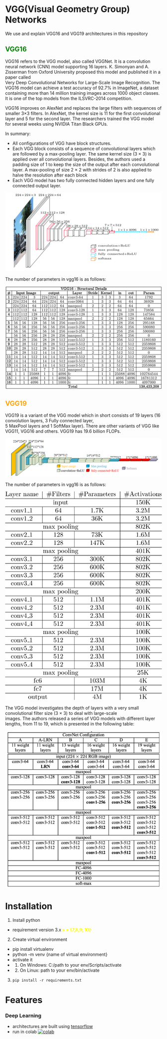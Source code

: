 # VGG(Visual Geometry Group) Networks

We use and explain VGG16 and VGG19 architectures in this repository

## <span style="color:green">VGG16</span>

VGG16 refers to the VGG model, also called VGGNet. It is a convolution neural network (CNN) model supporting 16 layers. K. Simonyan and A. Zisserman from Oxford University proposed this model and published it in a paper called <br>
Very Deep Convolutional Networks for Large-Scale Image Recognition. The VGG16 model can achieve a test accuracy of 92.7% in ImageNet, a dataset containing more than 14 million training images across 1000 object classes.<br>
It is one of the top models from the ILSVRC-2014 competition.

VGG16 improves on AlexNet and replaces the large filters with sequences of smaller 3×3 filters. In AlexNet, the kernel size is 11 for the first convolutional layer and 5 for the second layer. The researchers trained the VGG model <br>
for several weeks using NVIDIA Titan Black GPUs.

In summary:

- All configurations of VGG have block structures.
- Each VGG block consists of a sequence of convolutional layers which are followed by a max-pooling layer. The same kernel size (3 × 3) is applied over all convolutional layers. Besides, the authors used a padding size of 1 to keep the size of the output after each convolutional layer. A max-pooling of size 2 × 2 with strides of 2 is also applied to halve the resolution after each block
- Each VGG model has two fully connected hidden layers and one fully connected output layer.

<a><img src="images/vgg16.png"/></a>

The number of parameters in vgg16 is as follows:

<a><img src="images/vgg16nop.png"/></a>

## <span style="color:orange">VGG19</span>

VGG19 is a variant of the VGG model which in short consists of 19 layers (16 convolution layers, 3 Fully connected layer,<br>
5 MaxPool layers and 1 SoftMax layer). There are other variants of VGG like VGG11, VGG16 and others. VGG19 has 19.6 billion FLOPs.

<a><img src="images/vgg19.png"/></a>

The number of parameters in vgg16 is as follows:

<a><img src="images/vgg19nop.png"/></a>

The VGG model investigates the depth of layers with a very small convolutional filter size (3 × 3) to deal with large-scale<br>
images. The authors released a series of VGG models with different layer lengths, from 11 to 19, which is presented in the following table:

<a><img src="images/vgg16arch.png"/></a>

# Installation

1. Install python

- requirement version 3.x <span style="color:yellow">**x = {7,8,9, 10}**</span>

2. Create virtual environment

- pip install virtualenv
- python -m venv {name of virtual environment}
- activate it<br>
- 1. On Windows: C:/path to your env/Scripts/activate
- 2. On Linux: path to your env/bin/activate

3. `pip install -r requirements.txt`

# Features

### Deep Learning

- architectures are built using [tensorflow](https://github.com/tensorflow/tensorflow.git)
- run in colab [![colab](https://colab.research.google.com/assets/colab-badge.svg)](https://colab.research.google.com/drive/15JBCZjPEOijzUrqTK7MN2BPeguFpOL29?usp=sharing)
